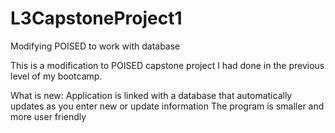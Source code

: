 # L3CapstoneProject1
Modifying POISED to work with database

This is a modification to POISED capstone project I had done in the previous level of my bootcamp.

What is new:
Application is linked with a database that automatically updates as you enter new or update information
The program is smaller and more user friendly
